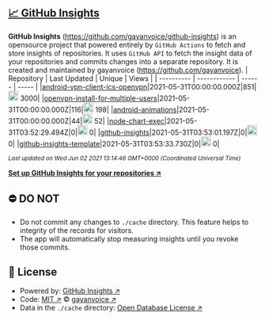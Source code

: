 ## [:chart_with_upwards_trend: GitHub Insights](https://github.com/gayanvoice/github-insights)
**GitHub Insights** (https://github.com/gayanvoice/github-insights) is an opensource project that powered entirely by  `GitHub Actions` to fetch and store insights of repositories.
It uses `GitHub API` to fetch the insight data of your repositories and commits changes into a separate repository. It is created and maintained by gayanvoice (https://github.com/gayanvoice).
| Repository | Last Updated | Unique | Views |
 | ---------- | ------------ | ------ | ----- |
|[android-vpn-client-ics-openvpn](https://github.com/gayanvoice/insights/tree/master/readme/207237845/week.md)|2021-05-31T00:00:00.000Z|851|<img alt="Response time graph" src="https://github.com/gayanvoice/insights/raw/master/graph/207237845/small/week.png" height="20"> 3000|
|[openvpn-install-for-multiple-users](https://github.com/gayanvoice/insights/tree/master/readme/208378302/week.md)|2021-05-31T00:00:00.000Z|116|<img alt="Response time graph" src="https://github.com/gayanvoice/insights/raw/master/graph/208378302/small/week.png" height="20"> 198|
|[android-animations](https://github.com/gayanvoice/insights/tree/master/readme/209241190/week.md)|2021-05-31T00:00:00.000Z|44|<img alt="Response time graph" src="https://github.com/gayanvoice/insights/raw/master/graph/209241190/small/week.png" height="20"> 52|
|[node-chart-exec](https://github.com/gayanvoice/insights/tree/master/readme/370678191/week.md)|2021-05-31T03:52:29.494Z|0|<img alt="Response time graph" src="https://github.com/gayanvoice/insights/raw/master/graph/370678191/small/week.png" height="20"> 0|
|[github-insights](https://github.com/gayanvoice/insights/tree/master/readme/372371373/week.md)|2021-05-31T03:53:01.197Z|0|<img alt="Response time graph" src="https://github.com/gayanvoice/insights/raw/master/graph/372371373/small/week.png" height="20"> 0|
|[github-insights-template](https://github.com/gayanvoice/insights/tree/master/readme/372372861/week.md)|2021-05-31T03:53:33.730Z|0|<img alt="Response time graph" src="https://github.com/gayanvoice/insights/raw/master/graph/372372861/small/week.png" height="20"> 0|

<small><i>Last updated on Wed Jun 02 2021 13:14:46 GMT+0000 (Coordinated Universal Time)</i></small>

[**Set up GitHub Insights for your repositories ↗️**](https://github.com/gayanvoice/github-insights)
## ⛔ DO NOT
- Do not commit any changes to `./cache` directory. This feature helps to integrity of the records for visitors.
- The app will automatically stop measuring insights until you revoke those commits.
## 📄 License
- Powered by: [GitHub Insights ↗️](https://github.com/gayanvoice/github-insights)
- Code: [MIT ↗️](./LICENSE) © [gayanvoice ↗️](https://github.com/gayanvoice)
- Data in the `./cache` directory: [Open Database License ↗️](https://opendatacommons.org/licenses/odbl/1-0/)